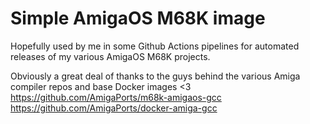 # Simple AmigaOS M68K image
Hopefully used by me in some Github Actions pipelines for automated releases of my various AmigaOS M68K projects. 


Obviously a great deal of thanks to the guys behind the various Amiga compiler repos and base Docker images <3 
https://github.com/AmigaPorts/m68k-amigaos-gcc
https://github.com/AmigaPorts/docker-amiga-gcc
